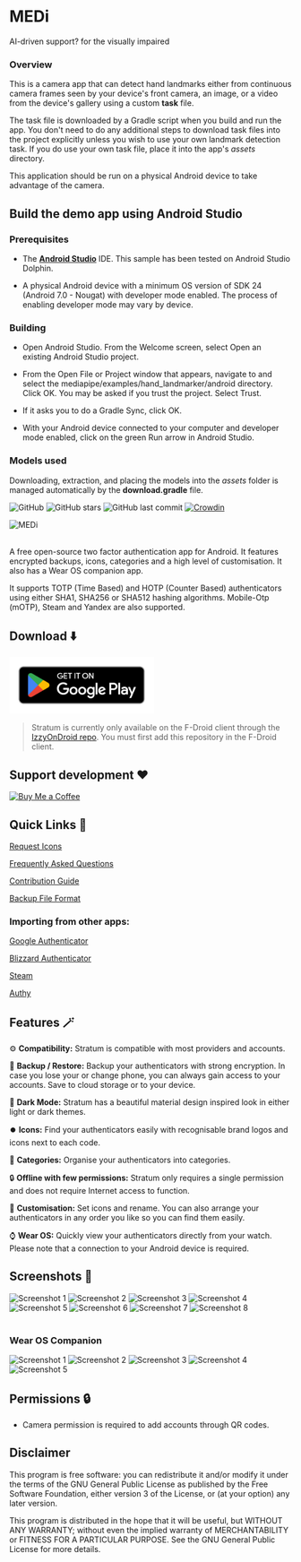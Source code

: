 # MEDi

AI-driven support? for the visually impaired

### Overview

This is a camera app that can detect hand landmarks either from continuous camera frames seen by your device's front camera, an image, or a video from the device's gallery using a custom **task** file.

The task file is downloaded by a Gradle script when you build and run the app. You don't need to do any additional steps to download task files into the project explicitly unless you wish to use your own landmark detection task. If you do use your own task file, place it into the app's *assets* directory.

This application should be run on a physical Android device to take advantage of the camera.

## Build the demo app using Android Studio

### Prerequisites

*   The **[Android Studio](https://developer.android.com/studio/index.html)** IDE. This sample has been tested on Android Studio Dolphin.

*   A physical Android device with a minimum OS version of SDK 24 (Android 7.0 -
    Nougat) with developer mode enabled. The process of enabling developer mode
    may vary by device.

### Building

*   Open Android Studio. From the Welcome screen, select Open an existing
    Android Studio project.

*   From the Open File or Project window that appears, navigate to and select
    the mediapipe/examples/hand_landmarker/android directory. Click OK. You may
    be asked if you trust the project. Select Trust.

*   If it asks you to do a Gradle Sync, click OK.

*   With your Android device connected to your computer and developer mode
    enabled, click on the green Run arrow in Android Studio.

### Models used

Downloading, extraction, and placing the models into the *assets* folder is
managed automatically by the **download.gradle** file.

<!-- Improved compatibility of back to top link: See: https://github.com/othneildrew/Best-README-Template/pull/73 -->
<a id="readme-top"></a>
<!--
*** Thanks for checking out the Best-README-Template. If you have a suggestion
*** that would make this better, please fork the repo and create a pull request
*** or simply open an issue with the tag "enhancement".
*** Don't forget to give the project a star!
*** Thanks again! Now go create something AMAZING! :D
-->



![GitHub](https://img.shields.io/github/license/stratumauth/app?style=flat)
![GitHub stars](https://img.shields.io/github/stars/stratumauth/app?style=flat)
![GitHub last commit](https://img.shields.io/github/last-commit/stratumauth/app?style=flat)
[![Crowdin](https://badges.crowdin.net/authenticator-pro/localized.svg)](https://crowdin.com/project/authenticator-pro)

![MEDi](./doc/RebrandingMaterial/Wordmark.png)
<br/><br/>

A free open-source two factor authentication app for Android. It features encrypted backups, icons, categories and a high level of customisation. It also has a Wear OS companion app.

It supports TOTP (Time Based) and HOTP (Counter Based) authenticators using either SHA1, SHA256 or SHA512 hashing algorithms. Mobile-Otp (mOTP), Steam and Yandex are also supported.

## Download ⬇️
[<img alt="Get it on Google Play" height="100" src="./doc/googleplay.png">](https://play.google.com/store/apps/details?id=com.stratumauth.app)

> Stratum is currently only available on the F-Droid client through the [IzzyOnDroid repo](https://apt.izzysoft.de/fdroid/). You must first add this repository in the F-Droid client.

## Support development ❤️
[<img alt="Buy Me a Coffee" height="100" src="./doc/buymeacoffee.png">](https://www.buymeacoffee.com/jamiemh)

## Quick Links 🔗

[Request Icons](https://github.com/stratumauth/app/issues/new?assignees=&labels=enhancement&template=icon_request.md&title=)
 
[Frequently Asked Questions](https://github.com/stratumauth/app/wiki#frequently-asked-questions)

[Contribution Guide](https://github.com/stratumauth/app/blob/master/CONTRIBUTING.md)

[Backup File Format](https://github.com/stratumauth/app/blob/master/doc/BACKUP_FORMAT.md)

### Importing from other apps:

[Google Authenticator](https://github.com/stratumauth/app/wiki/Importing-from-Google-Authenticator)

[Blizzard Authenticator](https://github.com/stratumauth/app/wiki/Importing-from-Blizzard-Authenticator)

[Steam](https://github.com/stratumauth/app/wiki/Importing-from-Steam)

[Authy](https://github.com/stratumauth/app/wiki/Importing-from-Authy)

## Features 🪄

⚙️ **Compatibility:** Stratum is compatible with most providers and accounts.
 
💾 **Backup / Restore:** Backup your authenticators with strong encryption. In case you lose your or change phone, you can always gain access to your accounts. Save to cloud storage or to your device.

🌙 **Dark Mode:** Stratum has a beautiful material design inspired look in either light or dark themes.

⏺️ **Icons:** Find your authenticators easily with recognisable brand logos and icons next to each code.

📂 **Categories:** Organise your authenticators into categories.

🔒 **Offline with few permissions:** Stratum only requires a single permission and does not require Internet access to function.

🎨 **Customisation:** Set icons and rename. You can also arrange your authenticators in any order you like so you can find them easily.

⌚ **Wear OS:** Quickly view your authenticators directly from your watch. Please note that a connection to your Android device is required.

## Screenshots 📱

![Screenshot 1](./doc/screenshot1.png)
![Screenshot 2](./doc/screenshot2.png)
![Screenshot 3](./doc/screenshot3.png)
![Screenshot 4](./doc/screenshot4.png)
![Screenshot 5](./doc/screenshot5.png)
![Screenshot 6](./doc/screenshot6.png)
![Screenshot 7](./doc/screenshot7.png)
![Screenshot 8](./doc/screenshot8.png)
<br/><br/>

### Wear OS Companion

![Screenshot 1](./doc/wearos_screenshot1.png)
![Screenshot 2](./doc/wearos_screenshot2.png)
![Screenshot 3](./doc/wearos_screenshot3.png)
![Screenshot 4](./doc/wearos_screenshot4.png)
![Screenshot 5](./doc/wearos_screenshot5.png)

## Permissions 🔒

* Camera permission is required to add accounts through QR codes.

## Disclaimer

This program is free software: you can redistribute it and/or modify it under the terms of the GNU General Public License as published by the Free Software Foundation, either version 3 of the License, or (at your option) any later version.

This program is distributed in the hope that it will be useful, but WITHOUT ANY WARRANTY; without even the implied warranty of MERCHANTABILITY or FITNESS FOR A PARTICULAR PURPOSE. See the GNU General Public License for more details.
